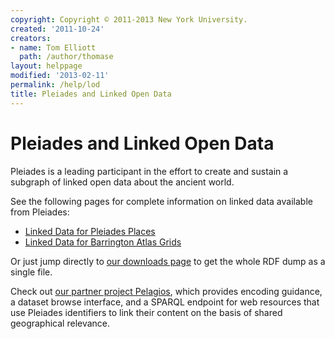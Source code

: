 ```yaml
---
copyright: Copyright © 2011-2013 New York University.
created: '2011-10-24'
creators:
- name: Tom Elliott
  path: /author/thomase
layout: helppage
modified: '2013-02-11'
permalink: /help/lod
title: Pleiades and Linked Open Data
---
```


#  Pleiades and Linked Open Data

Pleiades is a leading participant in the effort to create and sustain a
subgraph of linked open data about the ancient world.

See the following pages for complete information on linked data available from
Pleiades:

* [Linked Data for Pleiades Places](../Members/sgillies/news-items/linked-data-for-pleiades-places "Linked Data for Pleiades Places" )
* [Linked Data for Barrington Atlas Grids](../Members/sgillies/news-items/linked-data-for-barrington-atlas-grids "Linked Data for Barrington Atlas Grids" )

Or just jump directly to [our downloads page](../downloads) to get the whole
RDF dump as a single file.

Check out [our partner project Pelagios](../docs/using-our-data/pelagios),
which provides encoding guidance, a dataset browse interface, and a SPARQL
endpoint for web resources that use Pleiades identifiers to link their content
on the basis of shared geographical relevance.
